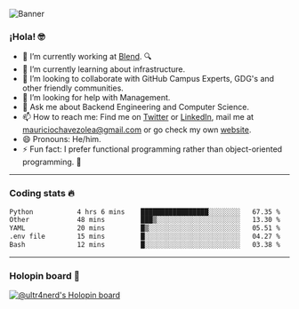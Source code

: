 ![Banner](banner.gif)
### ¡Hola! 🤓

- 🔭 I’m currently working at [Blend](https://blend.com/). 🔍
- 🌱 I’m currently learning about infrastructure.
- 👯 I’m looking to collaborate with GitHub Campus Experts, GDG's and other friendly communities.
- 🤔 I’m looking for help with Management.
- 💬 Ask me about Backend Engineering and Computer Science.
- 📫 How to reach me: Find me on [Twitter](https://twitter.com/ultr4nerd) or [LinkedIn](https://www.linkedin.com/in/ultr4nerd), mail me at [mauriciochavezolea@gmail.com](mailto:mauriciochavezolea@gmail.com) or go check my own [website](https://mauriciochavez.dev).
- 😄 Pronouns: He/him. 
- ⚡ Fun fact: I prefer functional programming rather than object-oriented programming. 🤭
---

### Coding stats 🔥

<!--START_SECTION:waka-->

```txt
Python           4 hrs 6 mins    █████████████████░░░░░░░░   67.35 %
Other            48 mins         ███▒░░░░░░░░░░░░░░░░░░░░░   13.30 %
YAML             20 mins         █▒░░░░░░░░░░░░░░░░░░░░░░░   05.51 %
.env file        15 mins         █░░░░░░░░░░░░░░░░░░░░░░░░   04.27 %
Bash             12 mins         █░░░░░░░░░░░░░░░░░░░░░░░░   03.38 %
```

<!--END_SECTION:waka-->

---

### Holopin board 🦖

[![@ultr4nerd's Holopin board](https://holopin.me/ultr4nerd)](https://holopin.io/@ultr4nerd)
